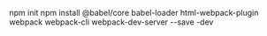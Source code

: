 npm init
npm install @babel/core babel-loader html-webpack-plugin webpack webpack-cli webpack-dev-server --save -dev
